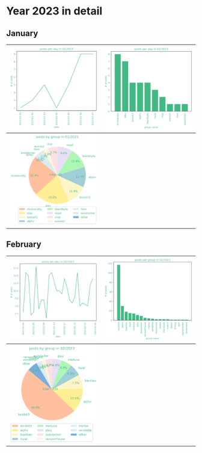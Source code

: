 # Year 2023 in detail 


## January  

 | ![](graphs/postsbyday202301.png) | ![](graphs/postsbygroup202301.png) |
 |---|---|
 | ![](graphs/grouppie202301.png) | | 

 ## February 

| ![](graphs/postsbyday202302.png) | ![](graphs/postsbygroup202302.png) |
|---|---|
| ![](graphs/grouppie202302.png) | |  
